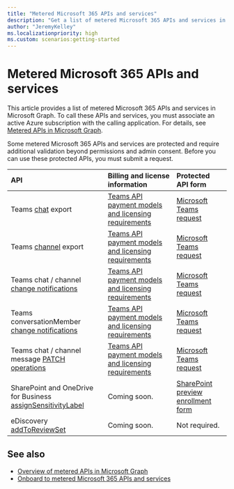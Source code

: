 ```yaml
---
title: "Metered Microsoft 365 APIs and services"
description: "Get a list of metered Microsoft 365 APIs and services in Microsoft Graph."
author: "JeremyKelley"
ms.localizationpriority: high
ms.custom: scenarios:getting-started
---
```


# Metered Microsoft 365 APIs and services

This article provides a list of metered Microsoft 365 APIs and services in Microsoft Graph. To call these APIs and services, you must associate an active Azure subscription with the calling application. For details, see [Metered APIs in Microsoft Graph](metered-api-overview.md). 

Some metered Microsoft 365 APIs and services are protected and require additional validation beyond permissions and admin consent. Before you can use these protected APIs, you must submit a request.

| API | Billing and license information | Protected API form |
|:--------------------------|:--------------------------|:----------------------------------------|
| Teams [chat](/graph/api/chats-getallmessages.md) export | [Teams API payment models and licensing requirements](teams-licenses.md) | [Microsoft Teams request](teams-protected-apis.md) |
| Teams [channel](/graph/api/channel-getallmessages.md) export | [Teams API payment models and licensing requirements](teams-licenses.md) | [Microsoft Teams request](teams-protected-apis.md) |
| Teams chat / channel [change notifications](/graph/api/subscription-post-subscriptions.md) | [Teams API payment models and licensing requirements](teams-licenses.md) | [Microsoft Teams request](teams-protected-apis.md) |
| Teams conversationMember [change notifications](/graph/api/subscription-post-subscriptions.md) | [Teams API payment models and licensing requirements](teams-licenses.md) | [Microsoft Teams request](teams-protected-apis.md) |
| Teams chat / channel message [PATCH operations](/graph/api/chatmessage-update.md) | [Teams API payment models and licensing requirements](teams-licenses.md) | [Microsoft Teams request](teams-protected-apis.md) |
| SharePoint and OneDrive for Business [assignSensitivityLabel](/graph/api/driveitem-assignsensitivitylabel.md) | Coming soon. | [SharePoint preview enrollment form](https://aka.ms/PreviewSPOPremiumAPI) |
| eDiscovery [addToReviewSet](/graph/api/security-ediscoveryreviewset-addtoreviewset) | Coming soon. | Not required. |

## See also

- [Overview of metered APIs in Microsoft Graph](/graph/metered-api-overview)
- [Onboard to metered Microsoft 365 APIs and services](/graph/metered-api-onboarding)

